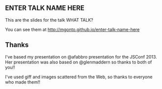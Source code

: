 ## ENTER TALK NAME HERE

This are the slides for the talk WHAT TALK?

You can see them at http://mgonto.github.io/enter-talk-name-here

## Thanks

I've based my presentation on @afabbro presentation for the JSConf 2013. Her presentation was also based on @glenmaddern so thanks to both of you!!

I've used giff and images scattered from the Web, so thanks to everyone who made them!!
